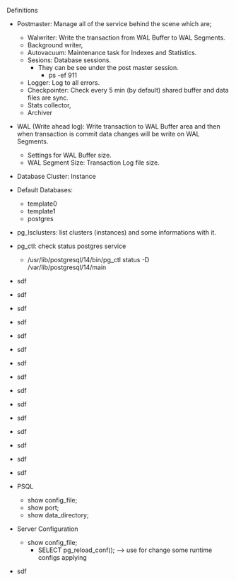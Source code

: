 Definitions

* Postmaster: Manage all of the service behind the scene which are;
    * Walwriter: Write the transaction from WAL Buffer to WAL Segments.
    * Background writer, 
    * Autovacuum: Maintenance task for Indexes and Statistics.
    * Sesions: Database sessions. 
        * They can be see under the post master session. 
            * ps -ef 911
    * Logger: Log to all errors.
    * Checkpointer: Check every 5 min (by default) shared buffer and data files are sync.
    * Stats collector,
    * Archiver
    
* WAL (Write ahead log): Write transaction to WAL Buffer area and then when transaction is commit data changes will be write on WAL Segments. 
    * Settings for WAL Buffer size.
    * WAL Segment Size: Transaction Log file size.
    
    
    
* Database Cluster: Instance

* Default Databases:
    * template0
    * template1
    * postgres
    
* pg_lsclusters: list clusters (instances) and some informations with it.
* pg_ctl: check status postgres service
    * /usr/lib/postgresql/14/bin/pg_ctl status -D /var/lib/postgresql/14/main
* sdf
* sdf
* sdf
* sdf
* sdf
* sdf
* sdf
* sdf
* sdf
* sdf
* sdf
* sdf
* sdf
* sdf
* sdf
* PSQL
    * show config_file;
    * show port;
    * show data_directory;
* Server Configuration
    * show config_file;
        * SELECT pg_reload_conf(); —> use for change some runtime configs applying
* sdf

